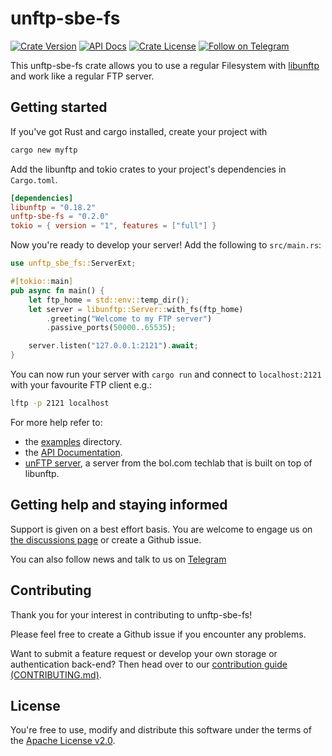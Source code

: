 # unftp-sbe-fs

[![Crate Version](https://img.shields.io/crates/v/unftp-sbe-fs.svg)](https://crates.io/crates/unftp-sbe-fs)
[![API Docs](https://docs.rs/unftp-sbe-fs/badge.svg)](https://docs.rs/unftp-sbe-fs)
[![Crate License](https://img.shields.io/crates/l/unftp-sbe-fs.svg)](https://crates.io/crates/unftp-sbe-fs)
[![Follow on Telegram](https://img.shields.io/badge/Follow%20on-Telegram-brightgreen.svg)](https://t.me/unftp)

This unftp-sbe-fs crate allows you to use a regular Filesystem with
[libunftp](https://github.com/bolcom/libunftp) and work like a regular
FTP server.

## Getting started

If you've got Rust and cargo installed, create your project with

```sh
cargo new myftp
```

Add the libunftp and tokio crates to your project's dependencies in `Cargo.toml`.

```toml
[dependencies]
libunftp = "0.18.2"
unftp-sbe-fs = "0.2.0"
tokio = { version = "1", features = ["full"] }
```

Now you're ready to develop your server!
Add the following to `src/main.rs`:

```rust
use unftp_sbe_fs::ServerExt;

#[tokio::main]
pub async fn main() {
    let ftp_home = std::env::temp_dir();
    let server = libunftp::Server::with_fs(ftp_home)
        .greeting("Welcome to my FTP server")
        .passive_ports(50000..65535);

    server.listen("127.0.0.1:2121").await;
}
```

You can now run your server with `cargo run` and connect to `localhost:2121` with your favourite FTP client e.g.:

```sh
lftp -p 2121 localhost
```

For more help refer to:

- the [examples](./examples) directory.
- the [API Documentation](https://docs.rs/libunftp).
- [unFTP server](https://github.com/bolcom/unFTP), a server from the bol.com techlab that is built on top of libunftp.

## Getting help and staying informed

Support is given on a best effort basis. You are welcome to engage us on [the discussions page](https://github.com/bolcom/libunftp/discussions)
or create a Github issue.

You can also follow news and talk to us on [Telegram](https://t.me/unftp) 

## Contributing

Thank you for your interest in contributing to unftp-sbe-fs!

Please feel free to create a Github issue if you encounter any problems.

Want to submit a feature request or develop your own storage or authentication back-end? Then head over to 
our [contribution guide (CONTRIBUTING.md)](../../CONTRIBUTING.md).

## License

You're free to use, modify and distribute this software under the terms of the [Apache License v2.0](http://www.apache.org/licenses/LICENSE-2.0).
